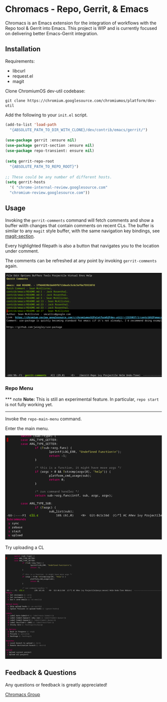 # Chromacs - Repo, Gerrit, & Emacs

Chromacs is an Emacs extension for the integration of workflows with the Repo
tool & Gerrit into Emacs.  This project is WIP and is currently focused on
delivering better Emacs-Gerrit integration.


## Installation

Requirements:

* libcurl
* request.el
* magit

Clone ChromiumOS dev-util codebase:

```shell
git clone https://chromium.googlesource.com/chromiumos/platform/dev-util
```


Add the following to your `init.el` script.

```lisp
(add-to-list 'load-path
  "{ABSOLUTE_PATH_TO_DIR_WITH_CLONE}/dev/contrib/emacs/gerrit/")

(use-package gerrit :ensure nil)
(use-package gerrit-section :ensure nil)
(use-package repo-transient: ensure nil)

(setq gerrit-repo-root
  "{ABSOLUTE_PATH_TO_REPO_ROOT}")

;; These could be any number of different hosts.
(setq gerrit-hosts
  '( "chrome-internal-review.googlesource.com"
  "chromium-review.googlesource.com"))
```

## Usage

Invoking the `gerrit-comments` command will fetch comments and
show a buffer wiith changes that contain comments on recent CLs.
The buffer is similar to any `magit` style
buffer, with the same navigation key bindings, see
[magit-section](https://magit.vc/manual/magit.html#Sections).

Every highlighted filepath is also a button that navigates you to the location
under comment.

The comments can be refreshed at any point by invoking `gerrit-comments` again.

![Gerrit Comments Buffer](gerrit-comments.png)

### Repo Menu

*** note
**Note:** This is still an experimental feature.  In particular, `repo start` is not
fully working yet.
***

Invoke the `repo-main-menu` command.


Enter the main menu.

![Repo Main Menu](repo-transient-1.png)


Try uploading a CL


![Repo Upload Menu](repo-transient-2.png)


## Feedback & Questions

Any questions or feedback is greatly appreciated!

[Chromacs Group](https://groups.google.com/a/google.com/g/chromacs)
